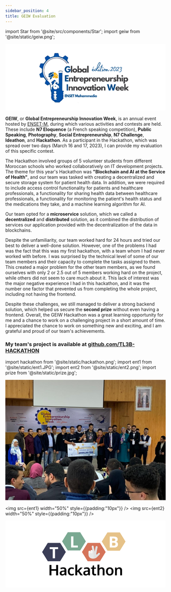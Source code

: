 ```yaml
---
sidebar_position: 4
title: GEIW Evaluation
---
```

import Star from '@site/src/components/Star';
import geiw from '@site/static/geiw.png';

![geiw](/geiw.png)


**GEIW**, or **Global Entrepreneurship Innovation Week**, is an annual event hosted by [ENSET-M](https://www.enset-media.ac.ma/), during which various activities and contests are held. These include **N7 Eloquence** (a French speaking competition), **Public Speaking**, **Photography**, **Social Entrepreneurship**, **N7 Challenge**, **Ideathon**, and **Hackathon**. As a participant in the Hackathon, which was spread over two days (March 16 and 17, 2023), I can provide my evaluation of this specific contest.

The Hackathon involved groups of 5 volunteer students from different Moroccan schools who worked collaboratively on IT development projects. The theme for this year's Hackathon was **"Blockchain and AI at the Service of Health"**, and our team was tasked with creating a decentralized and secure storage system for patient health data. In addition, we were required to include access control functionality for patients and healthcare professionals, a functionality for sharing health data between healthcare professionals, a functionality for monitoring the patient's health status and the medications they take, and a machine learning algorithm for AI.

Our team opted for a **microservice** solution, which we called a **decentralized** and **distributed** solution, as it combined the distribution of services our application provided with the decentralization of the data in blockchains.

Despite the unfamiliarity, our team worked hard for 24 hours and tried our best to deliver a well-done solution. However, one of the problems I had was the fact that this was my first hackathon, with a team whom I had never worked with before. I was surprised by the technical level of some of our team members and their capacity to complete the tasks assigned to them. This created a major problem for the other team members, as we found ourselves with only 2 or 2.5 out of 5 members working hard on the project, while others did not seem to care much about it. This lack of interest was the major negative experience I had in this hackathon, and it was the number one factor that prevented us from completing the whole project, including not having the frontend.

Despite these challenges, we still managed to deliver a strong backend solution, which helped us secure the <Star /> **second prize** without even having a frontend. Overall, the GEIW Hackathon was a great learning opportunity for me and a chance to work on a challenging project in a short amount of time. I appreciated the chance to work on something new and exciting, and I am grateful and proud of our team's achievements.


### My team's project is available at [github.com/TL3B-HACKATHON](https://github.com/TL3B-HACKATHON)


import hackathon from '@site/static/hackathon.png';
import ent1 from '@site/static/ent1.JPG';
import ent2 from '@site/static/ent2.png';
import prize from '@site/static/prize.jpg';

![prize](/prize.jpg)


<div style={{margin:"10px"}} />

<img src={ent1} width="50%" style={{padding:"10px"}} />
<img src={ent2} width="50%" style={{padding:"10px"}} />

![hackathon](/hackathon.png)
